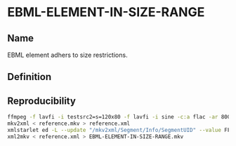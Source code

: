 # EBML-ELEMENT-IN-SIZE-RANGE

## Name

EBML element adhers to size restrictions.

## Definition


## Reproducibility

```sh
ffmpeg -f lavfi -i testsrc2=s=120x80 -f lavfi -i sine -c:a flac -ar 8000 -vframes 2 -c:v ffv1 -level 3 -c:a flac -g 1 -y reference.mkv
mkv2xml < reference.mkv > reference.xml
xmlstarlet ed -L --update "/mkv2xml/Segment/Info/SegmentUID" --value FF00FF reference.xml
xml2mkv < reference.xml > EBML-ELEMENT-IN-SIZE-RANGE.mkv
```

